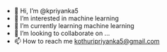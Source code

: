 - 👋 Hi, I’m @kpriyanka5
- 👀 I’m interested in machine learning
- 🌱 I’m currently learning machine learning
- 💞️ I’m looking to collaborate on ...
- 📫 How to reach me kothuripriyanka5@gmail.com

<!---
kpriyanka5/kpriyanka5 is a ✨ special ✨ repository because its `README.md` (this file) appears on your GitHub profile.
You can click the Preview link to take a look at your changes.
--->
